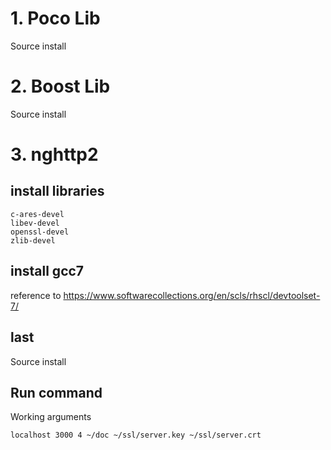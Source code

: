 #



# 1. Poco Lib

Source install

# 2. Boost Lib

Source install

# 3. nghttp2 
  
## install libraries

```
c-ares-devel
libev-devel
openssl-devel
zlib-devel
```

## install gcc7

reference to https://www.softwarecollections.org/en/scls/rhscl/devtoolset-7/

## last

Source install


## Run command

Working arguments

`localhost 3000 4 ~/doc ~/ssl/server.key ~/ssl/server.crt`